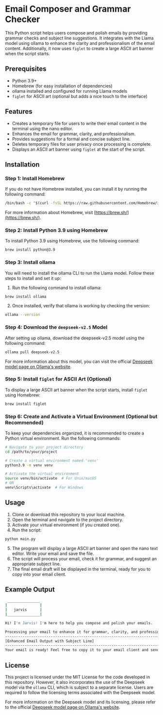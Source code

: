 
# Email Composer and Grammar Checker

This Python script helps users compose and polish emails by providing grammar checks and subject line suggestions. It integrates with the Llama model using ollama to enhance the clarity and professionalism of the email content. Additionally, it now uses `figlet` to create a large ASCII art banner when the script starts.

## Prerequisites

- Python 3.9+
- Homebrew (for easy installation of dependencies)
- ollama installed and configured for running Llama models
- `figlet` for ASCII art (optional but adds a nice touch to the interface)

## Features

- Creates a temporary file for users to write their email content in the terminal using the nano editor.
- Enhances the email for grammar, clarity, and professionalism.
- Provides suggestions for a formal and concise subject line.
- Deletes temporary files for user privacy once processing is complete.
- Displays an ASCII art banner using `figlet` at the start of the script.

## Installation

### Step 1: Install Homebrew

If you do not have Homebrew installed, you can install it by running the following command:

```bash
/bin/bash -c "$(curl -fsSL https://raw.githubusercontent.com/Homebrew/install/HEAD/install.sh)"
```

For more information about Homebrew, visit [https://brew.sh/](https://brew.sh/).

### Step 2: Install Python 3.9 using Homebrew

To install Python 3.9 using Homebrew, use the following command:

```bash
brew install python@3.9
```

### Step 3: Install ollama

You will need to install the ollama CLI to run the Llama model. Follow these steps to install and set it up:

1. Run the following command to install ollama:

```bash
brew install ollama
```

2. Once installed, verify that ollama is working by checking the version:

```bash
ollama --version
```

### Step 4: Download the `deepseek-v2.5` Model

After setting up ollama, download the deepseek-v2.5 model using the following command:

```bash
ollama pull deepseek-v2.5
```

For more information about this model, you can visit the official [Deepseek model page on Ollama's website](https://ollama.com/library/deepseek-v2.5).

### Step 5: Install `figlet` for ASCII Art (Optional)

To display a large ASCII art banner when the script starts, install `figlet` using Homebrew:

```bash
brew install figlet
```

### Step 6: Create and Activate a Virtual Environment (Optional but Recommended)

To keep your dependencies organized, it is recommended to create a Python virtual environment. Run the following commands:

```bash
# Navigate to your project directory
cd /path/to/your/project

# Create a virtual environment named 'venv'
python3.9 -m venv venv

# Activate the virtual environment
source venv/bin/activate  # For Unix/macOS
# OR
venv\Scripts\activate  # For Windows
```

## Usage

1. Clone or download this repository to your local machine.
2. Open the terminal and navigate to the project directory.
3. Activate your virtual environment (if you created one).
4. Run the script:

```bash
python main.py
```

5. The program will display a large ASCII art banner and open the nano text editor. Write your email and save the file.
6. The script will process your email, check it for grammar, and suggest an appropriate subject line.
7. The final email draft will be displayed in the terminal, ready for you to copy into your email client.

## Example Output

```bash
 _______________
|               |
|   jarvis      |
|_______________|

Hi! I'm Jarvis! I'm here to help you compose and polish your emails.

Processing your email to enhance it for grammar, clarity, and professionalism...
---------------------------------------------------------------------------------------------
[Enhanced Email Output with Subject Line]
---------------------------------------------------------------------------------------------
Your email is ready! Feel free to copy it to your email client and send it.
```

## License

This project is licensed under the MIT License for the code developed in this repository. However, it also incorporates the use of the Deepseek model via the `ollama` CLI, which is subject to a separate license. Users are required to follow the licensing terms associated with the Deepseek model.

For more information on the Deepseek model and its licensing, please refer to the official [Deepseek model page on Ollama's website](https://ollama.com/library/deepseek-v2.5).
